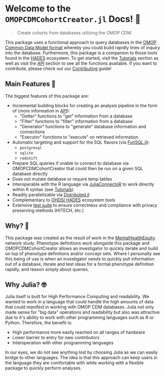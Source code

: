 # Welcome to the `OMOPCDMCohortCreator.jl` Docs! 👋

> Create cohorts from databases utilizing the OMOP CDM.

This package uses a functional approach to query databases in the [OMOP Common Data Model format](https://www.ohdsi.org/data-standardization/the-common-data-model/) whereby you could build rapidly lines of inquiry into the database.
Furthermore, this package is a companion to those tools found in the [HADES](https://ohdsi.github.io/Hades/) ecosystem.
To get started, visit the [Tutorials](@ref) section as well as visit the [API](@ref) section to see all the functions available.
If you want to contribute, please check out our [Contributing](@ref) guide!

## Main Features 🔧

The biggest features of this package are:

- Incremental building blocks for creating an analysis pipeline in the form of (more information in [API](@ref)):
  - "Getter" functions to "get" information from a database 
  - "Filter" functions to "filter" information from a database 
  - "Generator" functions to "generate" database information and connections
  - "Executor" functions to "execute" on retrieved information 
- Automatic targeting and support for the SQL flavors (via [FunSQL.jl](https://mechanicalrabbit.github.io/FunSQL.jl/)):
  - `postgresql`
  - `sqlite`
  - `redshift`
- Prepare SQL queries if unable to connect to database via OMOPCDMCohortCreator that could then be run on a given SQL database directly
- Does not mutate database or require temp tables
- Interoperable with the R language via [JuliaConnectoR](https://github.com/stefan-m-lenz/JuliaConnectoR) to work directly within R syntax (see [Tutorials](@ref))
- Readily parallelizable via [Distributed.jl](https://docs.julialang.org/en/v1/manual/distributed-computing/)
- Complementary to [OHDSI HADES](https://ohdsi.github.io/Hades/) ecosystem tools
- Extensive [test suite](https://github.com/JuliaHealth/OMOPCDMCohortCreator.jl/tree/main/test) to ensure correctness and compliance with privacy preserving methods (HITECH, etc.)

## Why? 🤔

This package was created as the result of work in the [MentalHealthEquity](https://github.com/ohdsi-studies/MentalHealthEquity) network study.
Phenotype definitions work alongside this package and OMOPCDMCohortCreator allows an investigator to quickly iterate and build on top of phenotype definitions and/or concept sets.
Where I personally see this being of use is when an investigator needs to quickly pull information out of a database, iterate and test ideas for a formal phenotype definition rapidly, and reason simply about queries.

## Why Julia? 🤓

Julia itself is built for High Performance Computing and readability.
We wanted to work in a language that could handle the high amounts of data that could manifest in working with OMOP CDM databases.
Julia not only made sense for "big data" operations and readability but also was attractive due to it's ability to work with other programming languages such as R or Python.
Therefore, the benefit is:

- High performance more easily reached on all ranges of hardware
- Lower barrier to entry for new contributors
- Interoperation with other programming languages

In our eyes, we do not see anything lost by choosing Julia as we can easily bridge to other languages.
The idea is that this approach can keep users in the language they are comfortable with while working with a flexible package to quickly perform analyses.
